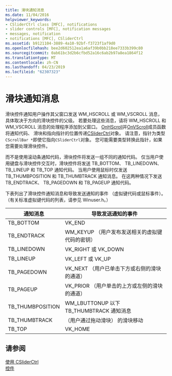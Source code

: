 ```yaml
---
title: 滑块通知消息
ms.date: 11/04/2016
helpviewer_keywords:
- CSliderCtrl class [MFC], notifications
- slider controls [MFC], notification messages
- messages, notification
- notifications [MFC], CSliderCtrl
ms.assetid: b9121104-3889-4a10-92bf-f3723f1af9d0
ms.openlocfilehash: bee2d602512ea1a6af39b0bb218ee7333b399c80
ms.sourcegitcommit: 0ab61bc3d2b6cfbd52a16c6ab2b97a8ea1864f12
ms.translationtype: MT
ms.contentlocale: zh-CN
ms.lasthandoff: 04/23/2019
ms.locfileid: "62307323"
---
```

# <a name="slider-notification-messages"></a>滑块通知消息

滑块控件通知用户操作其父窗口发送 WM_HSCROLL 或 WM_VSCROLL 消息，具体取决于方向的滑块控件的父级。 若要处理这些消息，请将 WM_HSCROLL 和 WM_VSCROLL 消息的处理程序添加到父窗口。 [OnHScroll](../mfc/reference/cwnd-class.md#onhscroll)并[OnVScroll](../mfc/reference/cwnd-class.md#onvscroll)成员函数将通知代码、 滑块和指向指针的位置传递[CSliderCtrl](../mfc/reference/csliderctrl-class.md)对象。 请注意，指针为类型`CScrollBar *`即使它指向`CSliderCtrl`对象。 您可能需要类型转换此指针，如果您需要处理滑块控件。

而不是使用滚动条通知代码，滑块控件将发送一组不同的通知代码。 仅当用户使用键盘与滑块控件交互时，滑块控件将发送 TB_BOTTOM、 TB_LINEDOWN、 TB_LINEUP 和 TB_TOP 通知代码。 当用户使用鼠标时仅发送 TB_THUMBPOSITION 和 TB_THUMBTRACK 通知消息。 在这两种情况下发送 TB_ENDTRACK、 TB_PAGEDOWN 和 TB_PAGEUP 通知代码。

下表列出了滑块控件通知消息和导致发送通知的事件 （虚拟键代码或鼠标事件）。 （有关标准虚拟键代码的列表，请参见 Winuser.h。）

|通知消息|导致发送通知的事件|
|--------------------------|-------------------------------------------|
|TB_BOTTOM|VK_END|
|TB_ENDTRACK|WM_KEYUP （用户发布发送相关的虚拟键代码的密钥）|
|TB_LINEDOWN|VK_RIGHT 或 VK_DOWN|
|TB_LINEUP|VK_LEFT 或 VK_UP|
|TB_PAGEDOWN|VK_NEXT （用户已单击下方或右侧的滑块的通道）|
|TB_PAGEUP|VK_PRIOR （用户单击的上方或左侧的滑块的通道）|
|TB_THUMBPOSITION|WM_LBUTTONUP 以下 TB_THUMBTRACK 通知消息|
|TB_THUMBTRACK|（用户通过拖动滑块） 的滑块移动|
|TB_TOP|VK_HOME|

## <a name="see-also"></a>请参阅

[使用 CSliderCtrl](../mfc/using-csliderctrl.md)<br/>
[控件](../mfc/controls-mfc.md)
